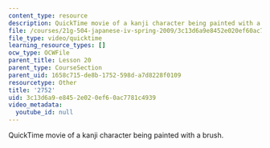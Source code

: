 ```yaml
---
content_type: resource
description: QuickTime movie of a kanji character being painted with a brush.
file: /courses/21g-504-japanese-iv-spring-2009/3c13d6a9e8452e020ef60ac7781c4939_2752.mov
file_type: video/quicktime
learning_resource_types: []
ocw_type: OCWFile
parent_title: Lesson 20
parent_type: CourseSection
parent_uid: 1658c715-de8b-1752-598d-a7d8228f0109
resourcetype: Other
title: '2752'
uid: 3c13d6a9-e845-2e02-0ef6-0ac7781c4939
video_metadata:
  youtube_id: null
---
```

QuickTime movie of a kanji character being painted with a brush.
